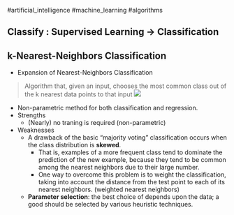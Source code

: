 #artificial_intelligence #machine_learning #algorithms 
## Classify : Supervised Learning -> Classification

## k-Nearest-Neighbors Classification
- Expansion of Nearest-Neighbors Classification
> Algorithm that, given an input, chooses the most common class out of the k nearest data points to that input
> ![](https://i.imgur.com/nvKmUlU.jpeg)

- Non-parametric method for both classification and regression.
- Strengths
	- (Nearly) no traning is required (non-parametric)
- Weaknesses
	- A drawback of the basic “majority voting” classification occurs when the class distribution is **skewed**.
		- That is, examples of a more frequent class tend to dominate the prediction of the new example, because they tend to be common among the nearest neighbors due to their large number.
		- One way to overcome this problem is to weight the classification, taking into account the distance from the test point to each of its nearest neighbors. (weighted nearest neighbors)
	- **Parameter selection**: the best choice of depends upon the data; a good should be selected by various heuristic techniques.
